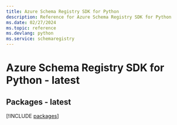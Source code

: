 ```yaml
---
title: Azure Schema Registry SDK for Python
description: Reference for Azure Schema Registry SDK for Python
ms.date: 02/27/2024
ms.topic: reference
ms.devlang: python
ms.service: schemaregistry
---
```

# Azure Schema Registry SDK for Python - latest
## Packages - latest
[!INCLUDE [packages](schema-registry-index.md)]